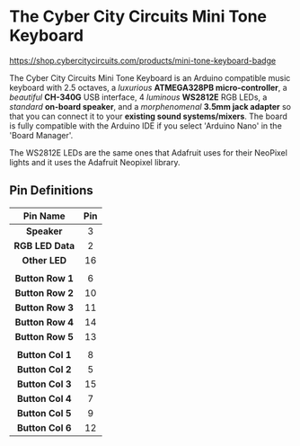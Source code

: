 # The Cyber City Circuits Mini Tone Keyboard
https://shop.cybercitycircuits.com/products/mini-tone-keyboard-badge

The Cyber City Circuits Mini Tone Keyboard is an Arduino compatible music keyboard with 2.5 octaves, a *luxurious* **ATMEGA328PB micro-controller**, a *beautiful* **CH-340G** USB interface, 4 *luminous* **WS2812E** RGB LEDs, a *standard* **on-board speaker**, and a *morphenomenal* **3.5mm jack adapter** so that you can connect it to your **existing sound systems/mixers**. The board is fully compatible with the Arduino IDE if you select 'Arduino Nano' in the 'Board Manager'.

The WS2812E LEDs are the same ones that Adafruit uses for their NeoPixel lights and it uses the Adafruit Neopixel library.

## Pin Definitions
| **Pin Name**    | **Pin**       |
|:---------------:|:-------------:|
| **Speaker**     | 3             |
| **RGB LED Data**| 2             |
| **Other LED**   | 16            |
|                 |               |
| **Button Row 1**| 6             |
| **Button Row 2**| 10            |
| **Button Row 3**| 11            |
| **Button Row 4**| 14            |
| **Button Row 5**| 13            |
|                 |               |
| **Button Col 1**| 8             |
| **Button Col 2**| 5             |
| **Button Col 3**| 15            |
| **Button Col 4**| 7             |
| **Button Col 5**| 9             |
| **Button Col 6**| 12            |

